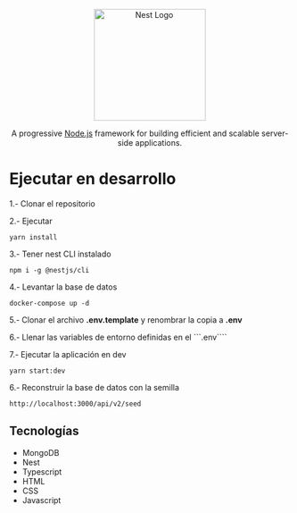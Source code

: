 <p align="center">
  <a href="http://nestjs.com/" target="blank"><img src="https://nestjs.com/img/logo-small.svg" width="200" alt="Nest Logo" /></a>
</p>

[circleci-image]: https://img.shields.io/circleci/build/github/nestjs/nest/master?token=abc123def456
[circleci-url]: https://circleci.com/gh/nestjs/nest

<p align="center">A progressive <a href="http://nodejs.org" target="_blank">Node.js</a> framework for building efficient and scalable server-side applications.</p><p align="center">

# Ejecutar en desarrollo

1.- Clonar el repositorio

2.- Ejecutar
```
yarn install
```
3.- Tener nest CLI instalado
```
npm i -g @nestjs/cli
```
4.- Levantar la base de datos
```
docker-compose up -d
```
5.- Clonar el archivo __.env.template__ y renombrar la copia a __.env__

6.- Llenar las variables de entorno definidas en el ```.env````

7.- Ejecutar la aplicación en dev
```
yarn start:dev
```

6.- Reconstruir la base de datos con la semilla
```
http://localhost:3000/api/v2/seed
```

## Tecnologías
* MongoDB
* Nest
* Typescript
* HTML
* CSS
* Javascript
